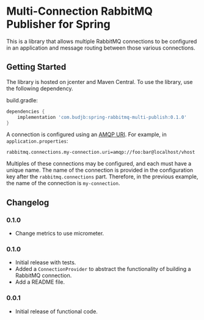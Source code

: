 # Multi-Connection RabbitMQ Publisher for Spring

This is a library that allows multiple RabbitMQ connections to be configured in an
application and message routing between those various connections.

## Getting Started

The library is hosted on jcenter and Maven Central. To use the library, use the
following dependency.

build.gradle:
```groovy
dependencies {
    implementation 'com.budjb:spring-rabbitmq-multi-publish:0.1.0'
}
```

A connection is configured using an [AMQP URI](https://www.rabbitmq.com/uri-spec.html).
For example, in `application.properties`:

```properties
rabbitmq.connections.my-connection.uri=amqp://foo:bar@localhost/vhost
```

Multiples of these connections may be configured, and each must have a unique name. The
name of the connection is provided in the configuration key after the
`rabbitmq.connections` part. Therefore, in the previous example, the name of the connection
is `my-connection`.

## Changelog

### 0.1.0

* Change metrics to use micrometer.

### 0.1.0

* Initial release with tests.
* Added a `ConnectionProvider` to abstract the functionality of building a RabbitMQ
  connection.
* Add a README file.

### 0.0.1

 * Initial release of functional code.
